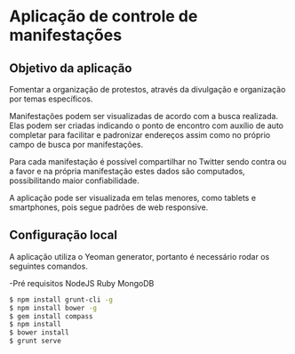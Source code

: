 Aplicação de controle de manifestações
==================

## Objetivo da aplicação

Fomentar a organização de protestos, através da divulgação e organização por temas específicos.

Manifestações podem ser visualizadas de acordo com a busca realizada. Elas podem ser criadas indicando o ponto de encontro com auxílio de auto completar para facilitar e padronizar endereços assim como no próprio campo de busca por manifestações. 

Para cada manifestação é possível compartilhar no Twitter sendo contra ou a favor e na própria manifestação estes dados são computados, possibilitando maior confiabilidade.

A aplicação pode ser visualizada em telas menores, como tablets e smartphones, pois segue padrões de web responsive.

## Configuração local

A aplicação utiliza o Yeoman generator, portanto é necessário rodar os seguintes comandos.

-Pré requisitos
NodeJS 
Ruby
MongoDB

```bash
$ npm install grunt-cli -g
$ npm install bower -g
$ gem install compass
$ npm install
$ bower install
$ grunt serve
```